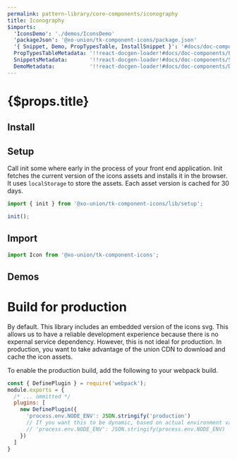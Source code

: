 ```yaml
---
permalink: pattern-library/core-components/iconography
title: Iconography
$imports:
  'IconsDemo': './demos/IconsDemo'
  'packageJson': '@xo-union/tk-component-icons/package.json'
  '{ Snippet, Demo, PropTypesTable, InstallSnippet }': '#docs/doc-components'
  PropTypesTableMetadata: '!!react-docgen-loader!#docs/doc-components/PropTypesTable'
  SnippetsMetadata:       '!!react-docgen-loader!#docs/doc-components/Snippet'
  DemoMetadata:           '!!react-docgen-loader!#docs/doc-components/Demo'
---
```


<h1>{$props.title}</h1>

## Install

<InstallSnippet packageJson={packageJson} />

## Setup

Call init some where early in the process of your front end application. Init fetches the current version
of the icons assets and installs it in the browser. It uses `localStorage` to store the assets. Each asset
version is cached for 30 days.

```javascript
import { init } from '@xo-union/tk-component-icons/lib/setup';

init();
```

## Import

```javascript
import Icon from '@xo-union/tk-component-icons';
```

## Demos

<IconsDemo />

# Build for production

By default. This library includes an embedded version of the icons svg. This allows us to have a reliable
development experience because there is no expernal service dependency. However, this is not ideal for production.
In production, you want to take advantage of the union CDN to download and cache the icon assets.

To enable the production build, add the following to your webpack build.


```javascript
const { DefinePlugin } = require('webpack');
module.exports = {
  /* ... ommitted */
  plugins: [
    new DefinePlugin({
      'process.env.NODE_ENV': JSON.stringify('production')
      // If you want this to be dynamic, based on actual environment variables
      // 'process.env.NODE_ENV': JSON.stringify(process.env.NODE_ENV)
    })
  ]
}
```

